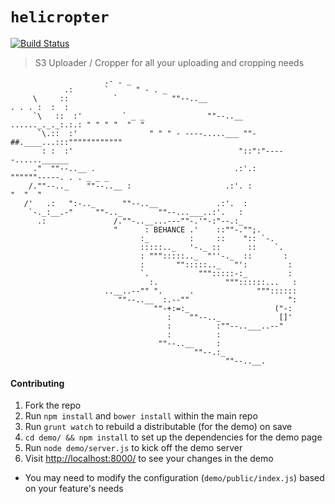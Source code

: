 # `helicropter`

[![Build Status](https://travis-ci.org/behance/helicropter.svg?branch=master)](https://travis-ci.org/behance/helicropter)

> S3 Uploader / Cropper for all your uploading and cropping needs

```
                     .- . _
            .:       `      " - . _
     \     ::          `            ""--..__                                                . . . :  :  :
     `\   ::  :'         ` _ _              ""--..__                       ......_._._:.:.: " " " "  "  "
      `\.::  :'                " " " - ----.....___ ""-##.____...:::""""""""""""
       : :  :'                                     "::":"-----......______
     ."  ""--..__ .                               .:'.:                   """"""-----. . . _ _ _
    /.""--.._    ""--..__ :                     .:'. :                                           "  "  "
   /'   .:   ":-.._      ""--..__             .:'.  :
    `-._:__.-"     ""-.._        ""--...___..:'.   :
      .:               /.""-..__...---""-.'"-:"--.:_
                       "      : BEHANCE .'    ::""-."";.
                             :_         :     ::    ":: `-.
                             :::::.._   '-._ ::      ::    `.
                             : """:::::.._  "''-._  ::       :
                             :       "":::::.._   "':         :
                             `.           """:::::-:_         :
                               :.               """::::::...   :
                     ..__..--"" ".      .              """::::::
                        ""--..__  :.--""                      ":
                                ""-+:=:_                   ("-:
                                   :    ""--.._             []'
                                   :          :""--..___..--"
                                   :          :
                                 ""--..__     :
                                         ""--.:_
                                                ""--..__.
```

#### Contributing

1. Fork the repo
1. Run `npm install` and `bower install` within the main repo
1. Run `grunt watch` to rebuild a distributable (for the demo) on save
1. `cd demo/ && npm install` to set up the dependencies for the demo page
1. Run `node demo/server.js` to kick off the demo server
1. Visit [http://localhost:8000/](http://localhost:8000) to see your changes in the demo
 - You may need to modify the configuration (`demo/public/index.js`) based on your feature's needs
